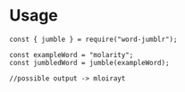 # Usage

    const { jumble } = require("word-jumblr");

    const exampleWord = "molarity";
    const jumbledWord = jumble(exampleWord);

    //possible output -> mloirayt